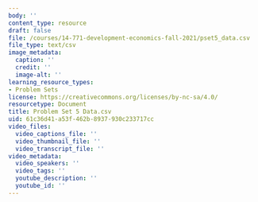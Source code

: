 ```yaml
---
body: ''
content_type: resource
draft: false
file: /courses/14-771-development-economics-fall-2021/pset5_data.csv
file_type: text/csv
image_metadata:
  caption: ''
  credit: ''
  image-alt: ''
learning_resource_types:
- Problem Sets
license: https://creativecommons.org/licenses/by-nc-sa/4.0/
resourcetype: Document
title: Problem Set 5 Data.csv
uid: 61c36d41-a53f-462b-8937-930c233717cc
video_files:
  video_captions_file: ''
  video_thumbnail_file: ''
  video_transcript_file: ''
video_metadata:
  video_speakers: ''
  video_tags: ''
  youtube_description: ''
  youtube_id: ''
---
```

